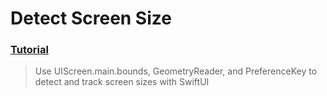 # Detect Screen Size
 ### [Tutorial](https://designcode.io/swiftui-handbook-detect-screen-size)
> Use UIScreen.main.bounds, GeometryReader, and PreferenceKey to detect and track screen sizes with SwiftUI
 